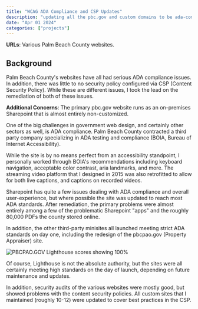 ```yaml
---
title: "WCAG ADA Compliance and CSP Updates"
description: "updating all the pbc.gov and custom domains to be ada-compliant or at least as passable as possible.sharepoint (on the main site) can be a difficult thing to make ada compliant, especially in an on-premises install with no customization beyond the master page."
date: "Apr 01 2024"
categories: ["projects"]
---
```


**URLs**: Various Palm Beach County websites.

## Background

Palm Beach County's websites have all had serious ADA compliance issues. In addition, there was little to no security policy configured via CSP (Content Security Policy). While these are different issues, I took the lead on the remediation of both of these issues.

**Additional Concerns**: The primary pbc.gov website runs as an on-premises Sharepoint that is almost entirely non-customized.

One of the big challenges in government web design, and certainly other sectors as well, is ADA compliance. Palm Beach County contracted a third party company specializing in ADA testing and compliance (BOIA, Bureau of Internet Accessibility).

While the site is by no means perfect from an accessibility standpoint, I personally worked through BOIA's recommendations including keyboard navigation, acceptable color contrast, aria landmarks, and more. The streaming video platform that I designed in 2015 was also retrofitted to allow for both live captions, and captions on recorded videos.

Sharepoint has quite a few issues dealing with ADA compliance and overall user-experience, but where possible the site was updated to reach most ADA standards. After remediation, the primary problems were almost entirely among a few of the problematic Sharepoint "apps" and the roughly 80,000 PDFs the county stored online.

In addition, the other third-party minisites all launched meeting strict ADA standards on day one, including the redesign of the pbcpao.gov (Property Appraiser) site.

![PBCPAO.GOV Lighthouse scores showing 100%](/images/pbcpao-ada.png)

Of course, Lighthouse is not the absolute authority, but the sites were all certainly meeting high standards on the day of launch, depending on future maintenance and updates.

In addition, security audits of the various websites were mostly good, but showed problems with the content security policies. All custom sites that I maintained (roughly 10-12) were updated to cover best practices in the CSP.

